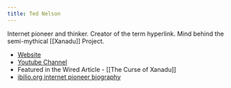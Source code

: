 ```yaml
---
title: Ted Nelson
---
```


Internet pioneer and thinker. Creator of the term hyperlink. Mind behind the semi-mythical [[Xanadu]] Project.

- [Website](http://hyperland.com/)
- [Youtube Channel](https://www.youtube.com/user/TheTedNelson)
- Featured in the Wired Article - [[The Curse of Xanadu]]
- [ibilio.org internet pioneer biography](http://www.ibiblio.org/pioneers/nelson.html)
